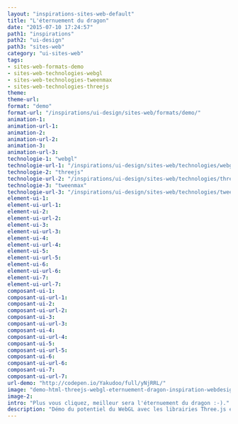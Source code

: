 ```yaml
---
layout: "inspirations-sites-web-default"
title: "L'éternuement du dragon"
date: "2015-07-10 17:24:57"
path1: "inspirations"
path2: "ui-design"
path3: "sites-web"
category: "ui-sites-web"
tags:
- sites-web-formats-demo
- sites-web-technologies-webgl
- sites-web-technologies-tweenmax
- sites-web-technologies-threejs
theme:
theme-url:
format: "demo"
format-url: "/inspirations/ui-design/sites-web/formats/demo/"
animation-1:
animation-url-1:
animation-2:
animation-url-2:
animation-3:
animation-url-3:
technologie-1: "webgl"
technologie-url-1: "/inspirations/ui-design/sites-web/technologies/webgl/"
technologie-2: "threejs"
technologie-url-2: "/inspirations/ui-design/sites-web/technologies/threejs/"
technologie-3: "tweenmax"
technologie-url-3: "/inspirations/ui-design/sites-web/technologies/tweenmax/"
element-ui-1:
element-ui-url-1:
element-ui-2:
element-ui-url-2:
element-ui-3:
element-ui-url-3:
element-ui-4:
element-ui-url-4:
element-ui-5:
element-ui-url-5:
element-ui-6:
element-ui-url-6:
element-ui-7:
element-ui-url-7:
composant-ui-1:
composant-ui-url-1:
composant-ui-2:
composant-ui-url-2:
composant-ui-3:
composant-ui-url-3:
composant-ui-4:
composant-ui-url-4:
composant-ui-5:
composant-ui-url-5:
composant-ui-6:
composant-ui-url-6:
composant-ui-7:
composant-ui-url-7:
url-demo: "http://codepen.io/Yakudoo/full/yNjRRL/"
image: "demo-html-threejs-webgl-eternuement-dragon-inspiration-webdesign.jpg"
image-2:
intro: "Plus vous cliquez, meilleur sera l'éternuement du dragon :-)."
description: "Démo du potentiel du WebGL avec les librairies Three.js et TweenMax."
---
```

